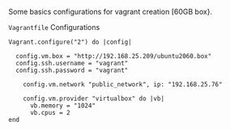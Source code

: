 Some basics configurations for vagrant creation [60GB  box}.

`Vagrantfile` Configurations

``` shell
Vagrant.configure("2") do |config|
  
  config.vm.box = "http://192.168.25.209/ubuntu2060.box"
  config.ssh.username = "vagrant"
  config.ssh.password = "vagrant"

    config.vm.network "public_network", ip: "192.168.25.76"

    config.vm.provider "virtualbox" do |vb|
      vb.memory = "1024"
      vb.cpus = 2
end
```